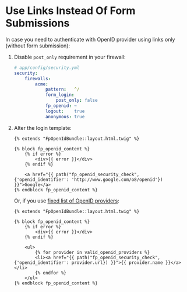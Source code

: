 Use Links Instead Of Form Submissions
=====================================

In case you need to authenticate with OpenID provider using links only (without form submission):

1. Disable ```post_only``` requirement in your firewall:

    ```yml
    # app/config/security.yml
    security:
        firewalls:
            acme:
                pattern:   ^/
                form_login:
                    post_only: false
                fp_openid: ~
                logout:    true
                anonymous: true
    ```

2. Alter the login template:

    ```twig
    {% extends "FpOpenIdBundle::layout.html.twig" %}

    {% block fp_openid_content %}
        {% if error %}
            <div>{{ error }}</div>
        {% endif %}
        
        <a href="{{ path("fp_openid_security_check", {'openid_identifier': 'http://www.google.com/o8/openid'}) }}">Google</a>
    {% endblock fp_openid_content %}
    ```

    Or, if you use [fixed list of OpenID providers](fixed_list_of_openid_providers.md):

    ```twig
    {% extends "FpOpenIdBundle::layout.html.twig" %}

    {% block fp_openid_content %}
        {% if error %}
            <div>{{ error }}</div>
        {% endif %}

        <ul>
            {% for provider in valid_openid_providers %}
            <li><a href="{{ path("fp_openid_security_check", {'openid_identifier': provider.url}) }}">{{ provider.name }}</a></li>
            {% endfor %}
        </ul>
    {% endblock fp_openid_content %}
    ```
    